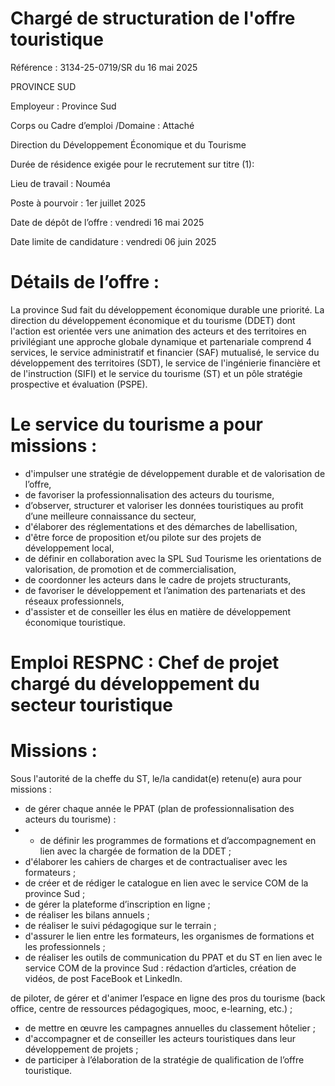 # Chargé de structuration de l'offre touristique

Référence : 3134-25-0719/SR du 16 mai 2025

PROVINCE SUD

Employeur : Province Sud

Corps ou Cadre d’emploi /Domaine : Attaché

Direction du Développement Économique et du Tourisme

Durée de résidence exigée pour le recrutement sur titre (1):

Lieu de travail : Nouméa

Poste à pourvoir : 1er juillet 2025

Date de dépôt de l’offre : vendredi 16 mai 2025

Date limite de candidature : vendredi 06 juin 2025

# Détails de l’offre :

La province Sud fait du développement économique durable une priorité. La direction du développement économique et du tourisme (DDET) dont l'action est orientée vers une animation des acteurs et des territoires en privilégiant une approche globale dynamique et partenariale comprend 4 services, le service administratif et financier (SAF) mutualisé, le service du développement des territoires (SDT), le service de l'ingénierie financière et de l'instruction (SIFI) et le service du tourisme (ST) et un pôle stratégie prospective et évaluation (PSPE).

# Le service du tourisme a pour missions :

- d'impulser une stratégie de développement durable et de valorisation de l’offre,
- de favoriser la professionnalisation des acteurs du tourisme,
- d’observer, structurer et valoriser les données touristiques au profit d’une meilleure connaissance du secteur,
- d'élaborer des réglementations et des démarches de labellisation,
- d'être force de proposition et/ou pilote sur des projets de développement local,
- de définir en collaboration avec la SPL Sud Tourisme les orientations de valorisation, de promotion et de commercialisation,
- de coordonner les acteurs dans le cadre de projets structurants,
- de favoriser le développement et l’animation des partenariats et des réseaux professionnels,
- d'assister et de conseiller les élus en matière de développement économique touristique.

# Emploi RESPNC : Chef de projet chargé du développement du secteur touristique

# Missions :

Sous l'autorité de la cheffe du ST, le/la candidat(e) retenu(e) aura pour missions :

- de gérer chaque année le PPAT (plan de professionnalisation des acteurs du tourisme) :
- - de définir les programmes de formations et d’accompagnement en lien avec la chargée de formation de la DDET ;
- d'élaborer les cahiers de charges et de contractualiser avec les formateurs ;
- de créer et de rédiger le catalogue en lien avec le service COM de la province Sud ;
- de gérer la plateforme d’inscription en ligne ;
- de réaliser les bilans annuels ;
- de réaliser le suivi pédagogique sur le terrain ;
- d'assurer le lien entre les formateurs, les organismes de formations et les professionnels ;
- de réaliser les outils de communication du PPAT et du ST en lien avec le service COM de la province Sud : rédaction d’articles, création de vidéos, de post FaceBook et LinkedIn.

de piloter, de gérer et d'animer l’espace en ligne des pros du tourisme (back office, centre de ressources pédagogiques, mooc, e-learning, etc.) ;
- de mettre en œuvre les campagnes annuelles du classement hôtelier ;
- d'accompagner et de conseiller les acteurs touristiques dans leur développement de projets ;
- de participer à l’élaboration de la stratégie de qualification de l’offre touristique.